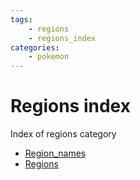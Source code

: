 ```yaml
---
tags:
    - regions
    - regions_index
categories:
    - pokemon
---
```


# Regions index

Index of regions category

- [Region_names](region_names.md)
- [Regions](regions.md)
